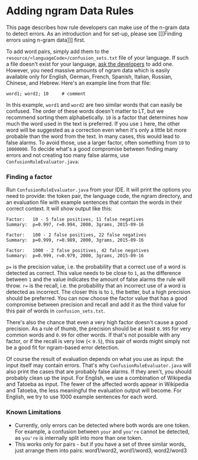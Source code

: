 # Adding ngram Data Rules

This page describes how rule developers can make use of the n-gram data to detect errors.
As an introduction and for set-up, please see [[[Finding errors using n-gram data]]] first.

To add word pairs, simply add them to the `resource/<languageCode>/confusion_sets.txt`
file of your language. If such a file doesn't exist for your language, [ask the developers](https://languagetool.org/forum)
to add one. However, you need massive amounts of ngram data which is easily available only for English,
German, French, Spanish, Italian, Russian, Chinese, and Hebrew. Here's an example line from that file:

```
word1; word2; 10     # comment
```

In this example, `word1` and `word2` are two similar words that can easily be confused. The
order of these words doesn't matter to LT, but we recommend sorting them alphabetically.
`10` is a factor that determines how much the word used in the text is preferred. If
you use `1` here, the other word will be suggested as a correction even when it's only
a little bit more probable than the word from the text. In many cases, this would lead
to false alarms. To avoid those, use a larger factor, often something from `10` to
`10000000`. To decide what's a good compromise between finding many errors and not
creating too many false alarms, use `ConfusionRuleEvaluator.java`:

### Finding a factor

Run `ConfusionRuleEvaluator.java` from your IDE. It will print the options you need to provide: the token pair, the language code, the ngram directory, and an evaluation file with example sentences that contain the words in their correct context. It will show output like this:

```
Factor:   10 - 5 false positives, 11 false negatives
Summary:  p=0.997, r=0.994, 2000, 3grams, 2015-09-16

Factor:   100 - 2 false positives, 22 false negatives
Summary:  p=0.999, r=0.989, 2000, 3grams, 2015-09-16

Factor:   1000 - 2 false positives, 42 false negatives
Summary:  p=0.999, r=0.979, 2000, 3grams, 2015-09-16
```

`p=` is the precision value, i.e. the probability that a correct use of a word is detected
as correct. This value needs to be close to `1`, as the difference between `1` and
the value indicates the amount of false alarms the rule will throw. `r=` is the
recall, i.e. the probability that an incorrect use of a word is detected as incorrect.
The closer this is to `1`, the better, but a high precision should be preferred.
You can now choose the factor value that has a good compromise between precision and
recall and add it as the third value for this pair of words in `confusion_sets.txt`.

There's also the chance that even a very high factor doesn't cause a good precision.
As a rule of thumb, the precision should be at least `0.995` for very common words
and `0.99` for other words. If that's not possible with any factor, or if the recall
is very low (< `0.5`), this pair of words might simply not be a good fit for ngram-based
error detection.

Of course the result of evaluation depends on what you use as input: the input itself
may contain errors. That's why `ConfusionRuleEvaluator.java` will also print the cases
that are probably false alarms. If they aren't, you should probably clean up the input.
For English, we use a combination of Wikipedia and Tatoeba as input. The fewer of the
affected words appear in Wikipedia and Tatoeba, the less meaningful the evaluation
output will become. For English, we try to use 1000 example sentences for each word.

### Known Limitations

* Currently, only errors can be detected where both words are one token. For example,
  a confusion between `your` and `you're` cannot be detected, as `you're` is
  internally split into more than one token.
* This works only for pairs - but if you have a set of three similar words, just arrange
  them into pairs: word1/word2, word1/word3, word2/word3
